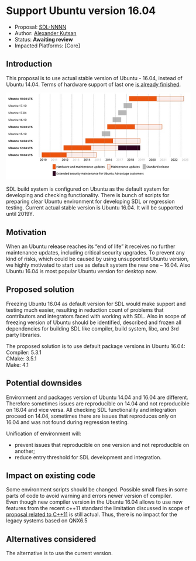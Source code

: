 # Support Ubuntu version 16.04

* Proposal: [SDL-NNNN](NNNN-support_ubuntu_16.04.md)
* Author: [Alexander Kutsan](https://github.com/LuxoftAKutsan)
* Status: **Awaiting review**
* Impacted Platforms: [Core]

## Introduction

This proposal is to use actual stable version of Ubuntu - 16.04, instead of Ubuntu 14.04. Terms of hardware support of last one [is already finished](https://wiki.ubuntu.com/Releases?_ga=2.3494576.1830877159.1494597768-585859595.1491489263). 

![Ubuntu16.4v](../assets/Ubuntu16.04v.jpg)

SDL build system is configured on Ubuntu as the default system for developing and checking functionality.
There is bunch of scripts for preparing clear Ubuntu environment for developing SDL or regression testing.
Current actual stable version is Ubuntu 16.04. It will be supported until 2019Y. 

## Motivation

When an Ubuntu release reaches its “end of life” it receives no further maintenance updates, including critical security upgrades. To prevent any kind of risks, which could be caused by using unsupported Ubuntu version, we highly motivated to start use as default system the new one – 16.04. Also Ubuntu 16.04 is most popular Ubuntu version for desktop now.

## Proposed solution

Freezing Ubuntu 16.04 as default version for SDL would make support and testing much easier, resulting in reduction count of problems that contributors and integrators faced with working with SDL. Also in scope of freezing version of Ubuntu should be identified, described and frozen all dependencies for building SDL like compiler, build system, libc, and 3rd party libraries.

The proposed solution is to use default package versions in Ubuntu 16.04:   
Compiler: 5.3.1   
CMake: 3.5.1   
Make: 4.1

## Potential downsides

Environment and packages version of Ubuntu 14.04 and 16.04 are different. Therefore sometimes issues are reproducible on 14.04 and not reproducible on 16.04 and vice versa.
All checking SDL functionality and integration proceed on 14.04, sometimes there are issues that reproduces only on 16.04 and was not found during regression testing. 

Unification of environment will:
- prevent issues that reproducible on one version and not reproducible on another;
- reduce entry threshold for SDL development and integration.

## Impact on existing code

Some environment scripts should be changed. 
Possible small fixes in some parts of code to avoid warning and errors newer version of compiler.   
Even though new compiler version in the Ubuntu 16.04 allows to use new features from the recent c++11 standard the limitation discussed in scope of [proposal related to C++11](https://github.com/smartdevicelink/sdl_evolution/blob/master/proposals/0043-upgrade-c%2B%2B-standard.md) is still actual.
Thus, there is no impact for the legacy systems based on QNX6.5

## Alternatives considered

The alternative is to use the current version.
